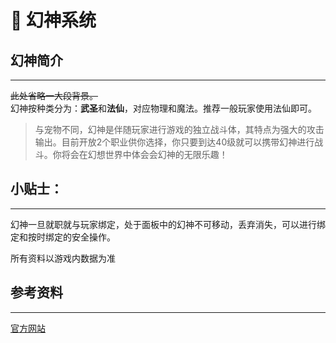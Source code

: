 # 👰 幻神系统

## 幻神简介
---
~~此处省略一大段背景。~~   
幻神按种类分为：**武圣**和**法仙**，对应物理和魔法。推荐一般玩家使用法仙即可。
>与宠物不同，幻神是伴随玩家进行游戏的独立战斗体，其特点为强大的攻击输出。目前开放2个职业供你选择，你只要到达40级就可以携带幻神进行战斗。你将会在幻想世界中体会会幻神的无限乐趣！



## 小贴士：
---
幻神一旦就职就与玩家绑定，处于面板中的幻神不可移动，丢弃消失，可以进行绑定和按时绑定的安全操作。

所有资料以游戏内数据为准

## 参考资料
---
[官方网站](http://ffo.qq.com/new/gameData/hsxt_hsjs.htm)
